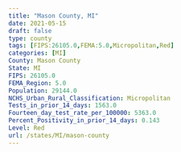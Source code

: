 ```yaml
---
title: "Mason County, MI"
date: 2021-05-15
draft: false
type: county
tags: [FIPS:26105.0,FEMA:5.0,Micropolitan,Red]
categories: [MI]
County: Mason County
State: MI
FIPS: 26105.0
FEMA_Region: 5.0
Population: 29144.0
NCHS_Urban_Rural_Classification: Micropolitan
Tests_in_prior_14_days: 1563.0
Fourteen_day_test_rate_per_100000: 5363.0
Percent_Positivity_in_prior_14_days: 0.143
Level: Red
url: /states/MI/mason-county
---
```



